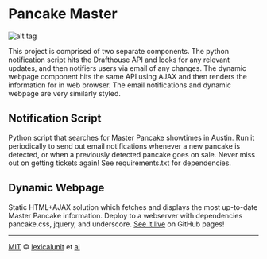# Pancake Master

![alt tag](https://lexicalunit.github.io/pancake-master/resources/image/preview.png)

This project is comprised of two separate components. The python notification script hits the Drafthouse API and looks for any relevant updates, and then notifiers users via email of any changes. The dynamic webpage component hits the same API using AJAX and then renders the information for in web browser. The email notifications and dynamic webpage are very similarly styled.

## Notification Script

Python script that searches for Master Pancake showtimes in Austin. Run it periodically to send out email notifications whenever a new pancake is detected, or when a previously detected pancake goes on sale. Never miss out on getting tickets again! See requirements.txt for dependencies.

## Dynamic Webpage

Static HTML+AJAX solution which fetches and displays the most up-to-date Master Pancake information. Deploy to a webserver with dependencies pancake.css, jquery, and underscore. [See it live](http://lexicalunit.github.io/pancake-master) on GitHub pages!

---

[MIT][mit] © [lexicalunit][author] et [al][contributors]

[mit]:              http://opensource.org/licenses/MIT
[author]:           http://github.com/lexicalunit
[contributors]:     https://github.com/lexicalunit/pancake-master/graphs/contributors
